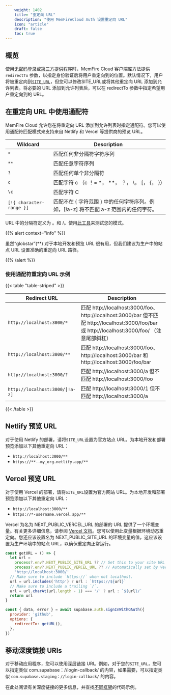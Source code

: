 ```yaml
---
    weight: 1402
    title: "重定向 URL"
    description: "使用 MemFireCloud Auth 设置重定向 URL"
    icon: "article"
    draft: false
    toc: true
---
```



## 概览


使用[无密码登录](/docs/app/sdkdocs/javascript/auth-signinwithotp)或[第三方提供程序](/docs/app/sdkdocs/javascript/auth-signinwithoauth#sign-in-using-a-third-party-provider-with-redirect)时，MemFire Cloud 客户端库方法提供 `redirectTo` 参数，以指定身份验证后将用户重定向到的位置。默认情况下，用户将被重定向到[`SITE_URL`](/docs/app/sdkdocs/auth/config#site_url)，但您可以修改SITE_URL或将其他重定向 URL 添加到允许列表。将必要的 URL 添加到允许列表后，可以在 redirectTo 参数中指定希望用户重定向到的 URL。

## 在重定向 URL 中使用通配符
MemFire Cloud 允许您在将重定向 URL 添加到允许列表时指定通配符。您可以使用通配符匹配模式来支持来自 Netlify 和 Vercel 等提供商的预览 URL。

| Wildcard                 | Description                                                                                                                                |
| ------------------------ | ------------------------------------------------------------------------------------------------------------------------------------------ |
| `*`                      | 匹配任何非分隔符字符序列                                                                                           |
| `**`                     | 匹配任意字符序列                                                                                                         |
| `?`                      | 匹配任何单个非分隔符                                                                                                 |
| `c`                      | 匹配字符 c （c ！= *， **， ？， \， [， {， }）                                                                              |
| `\c`                     | 匹配字符 C                                                                                                                        |
| `[!{ character-range }]` | 匹配不在 { 字符范围 } 中的任何字符序列。例如，[!a-z] 将不匹配 a-z 范围内的任何字符。 |


URL 中的分隔符定义为 。和 /。使用[此工具](https://www.digitalocean.com/community/tools/glob?comments=true&glob=http%3A%2F%2Flocalhost%3A3000%2F%2A%2A&matches=false&tests=http%3A%2F%2Flocalhost%3A3000&tests=http%3A%2F%2Flocalhost%3A3000%2F&tests=http%3A%2F%2Flocalhost%3A3000%2F%3Ftest%3Dtest&tests=http%3A%2F%2Flocalhost%3A3000%2Ftest-test%3Ftest%3Dtest&tests=http%3A%2F%2Flocalhost%3A3000%2Ftest%2Ftest%3Ftest%3Dtest)来测试您的模式。

{{% alert context="info" %}}

虽然“globstar”(**) 对于本地开发和预览 URL 很有用，但我们建议为生产中的站点 URL 设置准确的重定向 URL 路径。

{{% /alert %}}

### 使用通配符重定向 URL 示例
{{< table "table-striped" >}}

| Redirect URL                   | Description                                                                                                                                                        |
| ------------------------------ | ------------------------------------------------------------------------------------------------------------------------------------------------------------------ |
| `http://localhost:3000/*`      | 匹配 http://localhost:3000/foo、http://localhost:3000/bar 但不匹配 http://localhost:3000/foo/bar 或 http://localhost:3000/foo/ （注意尾部斜杠） |
| `http://localhost:3000/**`     | 匹配 http://localhost:3000/foo、http://localhost:3000/bar 和 http://localhost:3000/foo/bar                                                               |
| `http://localhost:3000/?`      | 匹配 http://localhost:3000/a 但不匹配 http://localhost:3000/foo                                                                                              |
| `http://localhost:3000/[!a-z]` | 匹配 http://localhost:3000/1 但不匹配 http://localhost:3000/a                                                                                               |

{{< /table >}}

## Netlify 预览 URL

对于使用 Netlify 的部署，请将`SITE_URL`设置为官方站点 URL。为本地开发和部署预览添加以下其他重定向 URL：

- `http://localhost:3000/**`
- `https://**--my_org.netlify.app/**`

## Vercel 预览 URL

对于使用 Vercel 的部署，请将`SITE_URL`设置为官方网站 URL。为本地开发和部署预览添加以下其他重定向 URL：

- `http://localhost:3000/**`
- `https://*-username.vercel.app/**`


Vercel 为名为 NEXT_PUBLIC_VERCEL_URL 的部署的 URL 提供了一个环境变量。有关更多详细信息，请参阅 [Vercel 文档](https://vercel.com/docs/concepts/projects/environment-variables#system-environment-variables)。您可以使用此变量根据环境动态重定向。您还应该设置名为 NEXT_PUBLIC_SITE_URL 的环境变量的值，这应该设置为生产环境中的站点 URL，以确保重定向正常运行。


```js
const getURL = () => {
  let url =
    process?.env?.NEXT_PUBLIC_SITE_URL ?? // Set this to your site URL in production env.
    process?.env?.NEXT_PUBLIC_VERCEL_URL ?? // Automatically set by Vercel.
    'http://localhost:3000/'
  // Make sure to include `https://` when not localhost.
  url = url.includes('http') ? url : `https://${url}`
  // Make sure to include a trailing `/`.
  url = url.charAt(url.length - 1) === '/' ? url : `${url}/`
  return url
}

const { data, error } = await supabase.auth.signInWithOAuth({
  provider: 'github',
  options: {
    redirectTo: getURL(),
  },
})
```

## 移动深度链接 URIs


对于移动应用程序，您可以使用深层链接 URI。例如，对于您的`SITE_URL`，您可以指定类似 com.supabase：//login-callback/ 的内容，如果需要，可以指定类似 `com.supabase.staging：//login-callback/` 的内容。


在此处阅读有关深度链接的更多信息，并查找[不同框架](/docs/app/auth/native-mobile-deep-linking)的代码示例。


